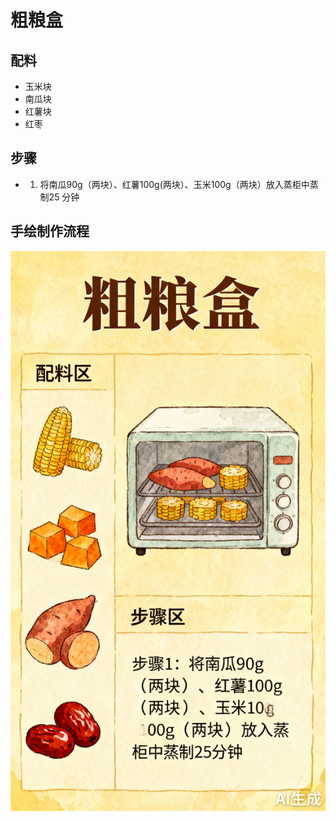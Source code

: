 # 粗粮盒

## 配料

- 玉米块
- 南瓜块
- 红薯块
- 红枣

## 步骤

- 1. 将南瓜90g（两块）、红薯100g(两块）、玉米100g（两块）放入蒸柜中蒸制25 分钟


## 手绘制作流程

![手绘制作流程](../images/蒸菜/粗粮盒.jpg)
